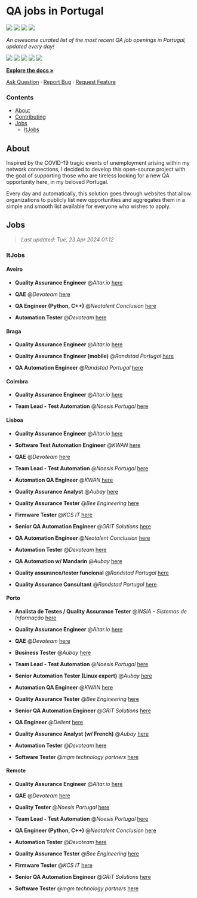QA jobs in Portugal
========================

![](https://img.shields.io/static/v1?label=%F0%9F%8C%9F&message=If%20Useful&color=BC4E99)
[![](https://img.shields.io/github/stars/sergiomartins8/qa-jobs-in-portugal)](https://github.com/sergiomartins8/qa-jobs-in-portugal/stargazers)
[![](https://img.shields.io/github/forks/sergiomartins8/qa-jobs-in-portugal)](https://github.com/sergiomartins8/qa-jobs-in-portugal/network/members)
[![](https://img.shields.io/badge/-sergiomartins8-blue?logo=Linkedin&logoColor=white)](https://www.linkedin.com/in/sergiomartins8/)

_An awesome curated list of the most recent QA job openings in Portugal, updated every day!_

[![](https://img.shields.io/github/v/release/sergiomartins8/qa-jobs-in-portugal)](https://github.com/sergiomartins8/qa-jobs-in-portugal/releases)
[![](https://github.com/sergiomartins8/qa-jobs-in-portugal/workflows/release/badge.svg)](https://github.com/sergiomartins8/qa-jobs-in-portugal/actions?query=workflow%3Arelease)
[![](https://img.shields.io/github/issues/sergiomartins8/qa-jobs-in-portugal)](https://github.com/sergiomartins8/qa-jobs-in-portugal/issues)
[![](https://img.shields.io/github/contributors/sergiomartins8/qa-jobs-in-portugal)](https://github.com/sergiomartins8/qa-jobs-in-portugal/graphs/contributors)
[![](https://img.shields.io/github/license/sergiomartins8/qa-jobs-in-portugal)](https://github.com/sergiomartins8/qa-jobs-in-portugal/blob/master/LICENSE)

**[Explore the docs »](https://github.com/sergiomartins8/qa-jobs-in-portugal/blob/master/docs/DOCUMENTATION.md)**

[Ask Question](https://github.com/sergiomartins8/qa-jobs-in-portugal/issues) 
·
[Report Bug](https://github.com/sergiomartins8/qa-jobs-in-portugal/issues)
·
[Request Feature](https://github.com/sergiomartins8/qa-jobs-in-portugal/issues)

### Contents
* [About](#about)
* [Contributing](https://github.com/sergiomartins8/qa-jobs-in-portugal/blob/master/docs/CONTRIBUTING.md)
* [Jobs](#jobs)
  * [ItJobs](#itjobs)

## About
Inspired by the COVID-19 tragic events of unemployment arising within my network connections, I decided to develop this open-source project with the goal of supporting those who are tireless looking for a new QA opportunity here, in my beloved Portugal.

Every day and automatically, this solution goes through websites that allow organizations to publicly list new opportunities and aggregates them in a simple and smooth list available for everyone who wishes to apply.

Jobs
---------

> _Last updated: Tue, 23 Apr 2024 01:12_

### ItJobs

#### Aveiro

- **Quality Assurance Engineer** @_Altar.io_ [here](https://www.itjobs.pt/oferta/482118/quality-assurance-engineer)


- **QAE** @_Devoteam_ [here](https://www.itjobs.pt/oferta/481140/qae)


- **QA Engineer (Python, C++)** @_Neotalent Conclusion_ [here](https://www.itjobs.pt/oferta/481590/qa-engineer-robot-framework)


- **Automation Tester** @_Devoteam_ [here](https://www.itjobs.pt/oferta/481764/automation-tester)

#### Braga

- **Quality Assurance Engineer** @_Altar.io_ [here](https://www.itjobs.pt/oferta/482118/quality-assurance-engineer)


- **Quality Assurance Engineer (mobile)** @_Randstad Portugal_ [here](https://www.itjobs.pt/oferta/481071/qa-engineer-mobile)


- **QA Automation Engineer** @_Randstad Portugal_ [here](https://www.itjobs.pt/oferta/481809/qa-automation-engineer)

#### Coimbra

- **Quality Assurance Engineer** @_Altar.io_ [here](https://www.itjobs.pt/oferta/482118/quality-assurance-engineer)


- **Team Lead - Test Automation** @_Noesis Portugal_ [here](https://www.itjobs.pt/oferta/481703/team-lead-test-automation-todo-o-pais)

#### Lisboa

- **Quality Assurance Engineer** @_Altar.io_ [here](https://www.itjobs.pt/oferta/482118/quality-assurance-engineer)


- **Software Test Automation Engineer** @_KWAN_ [here](https://www.itjobs.pt/oferta/481779/software-test-automation-engineer)


- **QAE** @_Devoteam_ [here](https://www.itjobs.pt/oferta/481140/qae)


- **Team Lead - Test Automation** @_Noesis Portugal_ [here](https://www.itjobs.pt/oferta/481703/team-lead-test-automation-todo-o-pais)


- **Automation QA Engineer** @_KWAN_ [here](https://www.itjobs.pt/oferta/481438/automation-qa-engineer)


- **Quality Assurance Analyst** @_Aubay_ [here](https://www.itjobs.pt/oferta/481973/quality-assurance-analyst)


- **Quality Assurance Tester** @_Bee Engineering_ [here](https://www.itjobs.pt/oferta/482208/quality-assurance-tester)


- **Firmware Tester** @_KCS IT_ [here](https://www.itjobs.pt/oferta/482097/firmware-tester)


- **Senior QA Automation Engineer** @_GRiT Solutions_ [here](https://www.itjobs.pt/oferta/481600/senior-qa-automation-engineer)


- **QA Automation Engineer** @_Neotalent Conclusion_ [here](https://www.itjobs.pt/oferta/481343/qa-automation-engineer)


- **Automation Tester** @_Devoteam_ [here](https://www.itjobs.pt/oferta/481764/automation-tester)


- **QA Automation w/ Mandarin** @_Aubay_ [here](https://www.itjobs.pt/oferta/481865/qa-automation-w-mandarin)


- **Quality assurance/tester funcional** @_Randstad Portugal_ [here](https://www.itjobs.pt/oferta/481584/quality-assurance-tester-funcional)


- **Quality Assurance Consultant** @_Randstad Portugal_ [here](https://www.itjobs.pt/oferta/482215/quality-assurance-consultant)

#### Porto

- **Analista de Testes / Quality Assurance Tester** @_INSIA - Sistemas de Informação_ [here](https://www.itjobs.pt/oferta/482068/analista-de-testes-quality-assurance-tester)


- **Quality Assurance Engineer** @_Altar.io_ [here](https://www.itjobs.pt/oferta/482118/quality-assurance-engineer)


- **QAE** @_Devoteam_ [here](https://www.itjobs.pt/oferta/481140/qae)


- **Business Tester** @_Aubay_ [here](https://www.itjobs.pt/oferta/481978/business-tester)


- **Team Lead - Test Automation** @_Noesis Portugal_ [here](https://www.itjobs.pt/oferta/481703/team-lead-test-automation-todo-o-pais)


- **Senior Automation Tester (Linux expert)** @_Aubay_ [here](https://www.itjobs.pt/oferta/481867/senior-automation-tester-linux-expert)


- **Automation QA Engineer** @_KWAN_ [here](https://www.itjobs.pt/oferta/481438/automation-qa-engineer)


- **Quality Assurance Tester** @_Bee Engineering_ [here](https://www.itjobs.pt/oferta/482208/quality-assurance-tester)


- **Senior QA Automation Engineer** @_GRiT Solutions_ [here](https://www.itjobs.pt/oferta/481600/senior-qa-automation-engineer)


- **QA Engineer** @_Dellent_ [here](https://www.itjobs.pt/oferta/480120/qa-engineer)


- **Quality Assurance Analyst (w/ French)** @_Aubay_ [here](https://www.itjobs.pt/oferta/481971/quality-assurance-analyst-w-french)


- **Automation Tester** @_Devoteam_ [here](https://www.itjobs.pt/oferta/481764/automation-tester)


- **Software Tester** @_mgm technology partners_ [here](https://www.itjobs.pt/oferta/482248/software-tester)

#### Remote

- **Quality Assurance Engineer** @_Altar.io_ [here](https://www.itjobs.pt/oferta/482118/quality-assurance-engineer)


- **QAE** @_Devoteam_ [here](https://www.itjobs.pt/oferta/481140/qae)


- **Quality Tester** @_Noesis Portugal_ [here](https://www.itjobs.pt/oferta/481649/quality-tester-porto)


- **Team Lead - Test Automation** @_Noesis Portugal_ [here](https://www.itjobs.pt/oferta/481703/team-lead-test-automation-todo-o-pais)


- **QA Engineer (Python, C++)** @_Neotalent Conclusion_ [here](https://www.itjobs.pt/oferta/481590/qa-engineer-robot-framework)


- **Automation Tester** @_Devoteam_ [here](https://www.itjobs.pt/oferta/481764/automation-tester)


- **Quality Assurance Tester** @_Bee Engineering_ [here](https://www.itjobs.pt/oferta/482208/quality-assurance-tester)


- **Firmware Tester** @_KCS IT_ [here](https://www.itjobs.pt/oferta/482097/firmware-tester)


- **Senior QA Automation Engineer** @_GRiT Solutions_ [here](https://www.itjobs.pt/oferta/481600/senior-qa-automation-engineer)


- **Software Tester** @_mgm technology partners_ [here](https://www.itjobs.pt/oferta/482248/software-tester)

